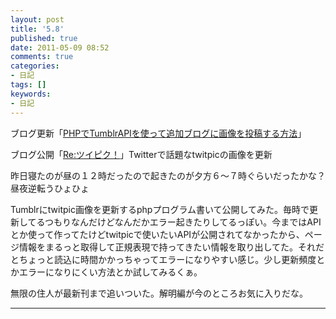 ```yaml
---
layout: post
title: '5.8'
published: true
date: 2011-05-09 08:52
comments: true
categories:
- 日記
tags: []
keywords:
- 日記
---
```

ブログ更新「[PHPでTumblrAPIを使って追加ブログに画像を投稿する方法](http://d.hatena.ne.jp/soramugi/20110508/1304863885 "PHPでTumblrAPIを使って追加ブログに画像を投稿する方法")」

ブログ公開「[Re:ツイピク！](http://re-twitpic.tumblr.com/ "Re:ツイピク！")」Twitterで話題なtwitpicの画像を更新

昨日寝たのが昼の１２時だったので起きたのが夕方６～７時ぐらいだったかな？昼夜逆転うひょひょ

Tumblrにtwitpic画像を更新するphpプログラム書いて公開してみた。毎時で更新してるつもりなんだけどなんだかエラー起きたりしてるっぽい。今まではAPIとか使って作ってたけどtwitpicで使いたいAPIが公開されてなかったから、ページ情報をまるっと取得して正規表現で持ってきたい情報を取り出してた。それだとちょっと読込に時間かかっちゃってエラーになりやすい感じ。少し更新頻度とかエラーになりにくい方法とか試してみるくぁ。

無限の住人が最新刊まで追いついた。解明編が今のところお気に入りだな。

---

